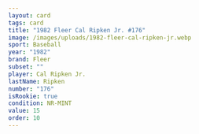```yaml
---
layout: card
tags: card
title: "1982 Fleer Cal Ripken Jr. #176"
image: /images/uploads/1982-fleer-cal-ripken-jr.webp
sport: Baseball
year: "1982"
brand: Fleer
subset: ""
player: Cal Ripken Jr.
lastName: Ripken
number: "176"
isRookie: true
condition: NR-MINT
value: 15
order: 10
---
```


